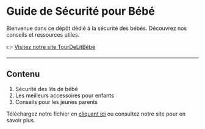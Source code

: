 # Guide de Sécurité pour Bébé

Bienvenue dans ce dépôt dédié à la sécurité des bébés. Découvrez nos conseils et ressources utiles.

👉 [Visitez notre site TourDeLitBébé](https://tourdelitbebe.com)

---

## Contenu
1. Sécurité des lits de bébé
2. Les meilleurs accessoires pour enfants
3. Conseils pour les jeunes parents

Téléchargez notre fichier en [cliquant ici](guide-pratique-securite-et-confort-des-lits-de-bebe.pdf) ou consultez notre site pour en savoir plus.
